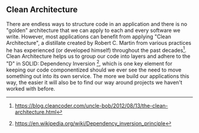 ## Clean Architecture

There are endless ways to structure code in an application and there is no "golden" architecture that we can apply to each and every software we write. However, most applications can benefit from applying "Clean Architecture", a distillate created by Robert C. Martin from various practices he has experienced (or developed himself) throughout the past decades[^1]. Clean Architecture helps us to group our code into layers and adhere to the "D" in SOLID: Dependency Inversion [^2], which is one key element for keeping our code componentized should we ever see the need to move something out into its own service. The more we build our applications this way, the easier it will also be to find our way around projects we haven't worked with before.

[^1]: https://blog.cleancoder.com/uncle-bob/2012/08/13/the-clean-architecture.html
[^2]: https://en.wikipedia.org/wiki/Dependency_inversion_principle
